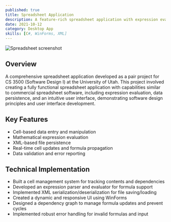 ```yaml
---
published: true
title: Spreadsheet Application
description: A feature-rich spreadsheet application with expression evaluation, XML persistence, and an intuitive graphical user interface.
date: 2021-10-12
category: Desktop App
skills: [C#, WinForms, XML]
---
```


![Spreadsheet screenshot](/images/portfolio/Spreadsheet.png)

## Overview

A comprehensive spreadsheet application developed as a pair project for CS 3500 (Software Design I) at the University of Utah. This project involved creating a fully functional spreadsheet application with capabilities similar to commercial spreadsheet software, including expression evaluation, data persistence, and an intuitive user interface, demonstrating software design principles and user interface development.

## Key Features

- Cell-based data entry and manipulation
- Mathematical expression evaluation
- XML-based file persistence
- Real-time cell updates and formula propagation
- Data validation and error reporting

## Technical Implementation

- Built a cell management system for tracking contents and dependencies
- Developed an expression parser and evaluator for formula support
- Implemented XML serialization/deserialization for file saving/loading
- Created a dynamic and responsive UI using WinForms
- Designed a dependency graph to manage formula updates and prevent cycles
- Implemented robust error handling for invalid formulas and input
